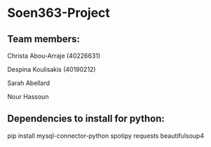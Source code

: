 # Soen363-Project

## Team members: 
Christa Abou-Arraje (40226631)

Despina Koulisakis (40190212)

Sarah Abellard 

Nour Hassoun

## Dependencies to install for python:

pip install mysql-connector-python spotipy requests beautifulsoup4
